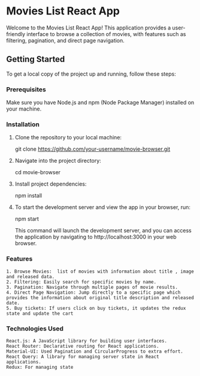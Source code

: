 
# Movies List React App
Welcome to the Movies List React App! This application provides a user-friendly interface to browse a collection of movies, with features such as filtering, pagination, and direct page navigation.

## Getting Started

To get a local copy of the project up and running, follow these steps:

### Prerequisites

Make sure you have Node.js and npm (Node Package Manager) installed on your machine.

### Installation

1. Clone the repository to your local machine:

   git clone https://github.com/your-username/movie-browser.git

2. Navigate into the project directory:

    cd movie-browser

3. Install project dependencies:

    npm install


4. To start the development server and view the app in your browser, run:

    npm start

    This command will launch the development server, and you can access the application by navigating to http://localhost:3000 in your web browser.

### Features
    
    1. Browse Movies:  list of movies with information about title , image and released data.
    2. Filtering: Easily search for specific movies by name.
    3. Pagination: Navigate through multiple pages of movie results.
    4. Direct Page Navigation: Jump directly to a specific page which provides the information about original title description and released date.
    5. Buy tickets: If users click on buy tickets, it updates the redux state and update the cart


### Technologies Used
    React.js: A JavaScript library for building user interfaces.
    React Router: Declarative routing for React applications.
    Material-UI: Used Pagination and CircularProgress to extra effort.
    React Query: A library for managing server state in React applications.
    Redux: For managing state 
